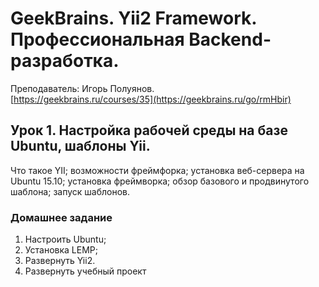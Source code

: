 # GeekBrains. Yii2 Framework. Профессиональная Backend-разработка.
Преподаватель: Игорь Полуянов.
<br>[https://geekbrains.ru/courses/35](https://geekbrains.ru/go/rmHbir)

## Урок 1. Настройка рабочей среды на базе Ubuntu, шаблоны Yii.
Что такое YII; возможности фреймфорка; установка веб-сервера на Ubuntu 15.10; установка фреймворка; обзор базового и продвинутого шаблона; запуск шаблонов.

### Домашнее задание

1. Настроить Ubuntu;
2. Установка LEMP;
3. Развернуть Yii2.
4. Развернуть учебный проект